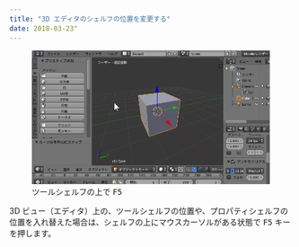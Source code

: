 ```yaml
---
title: "3D エディタのシェルフの位置を変更する"
date: 2018-03-23"
---
```


<figure>
  <img src="flip-regions.gif" />
  <figcaption>ツールシェルフの上で <kbd>F5</kbd></figcaption>
</figure>

3D ビュー（エディタ）上の、ツールシェルフの位置や、プロパティシェルフの位置を入れ替えた場合は、シェルフの上にマウスカーソルがある状態で <kbd>F5</kbd> キーを押します。

